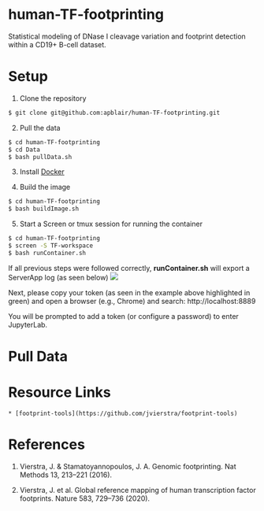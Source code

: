 # human-TF-footprinting
Statistical modeling of DNase I cleavage variation and footprint detection within a CD19+ B-cell dataset.

# Setup

1. Clone the repository
```bash
$ git clone git@github.com:apblair/human-TF-footprinting.git
```

2. Pull the data
```bash
$ cd human-TF-footprinting
$ cd Data
$ bash pullData.sh
```

3. Install [Docker](https://docs.docker.com/get-docker/)

4. Build the image
```bash
$ cd human-TF-footprinting
$ bash buildImage.sh
```

5. Start a Screen or tmux session for running the container
```bash
$ cd human-TF-footprinting
$ screen -S TF-workspace
$ bash runContainer.sh
```

If all previous steps were followed correctly, **runContainer.sh** will export a ServerApp log (as seen below) <image src="Figures/runContainer-Demo.png">
    
Next, please copy your token (as seen in the example above highlighted in green) and open a browser (e.g., Chrome) and search: http://localhost:8889

You will be prompted to add a token (or configure a password) to enter JupyterLab.

# Pull Data

    
# Resource Links
    * [footprint-tools](https://github.com/jvierstra/footprint-tools)
    
# References

1. Vierstra, J. & Stamatoyannopoulos, J. A. Genomic footprinting. Nat Methods 13, 213–221 (2016).
  
2. Vierstra, J. et al. Global reference mapping of human transcription factor footprints. Nature 583, 729–736 (2020).
  